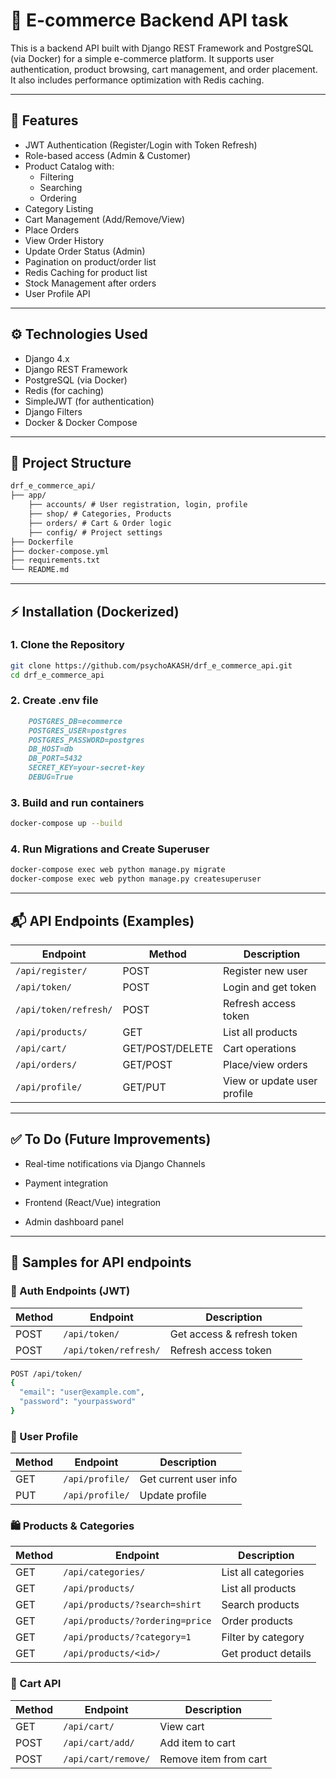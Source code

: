 # 🛒 E-commerce Backend API task

This is a backend API built with Django REST Framework and PostgreSQL (via Docker) for a simple e-commerce platform. It supports user authentication, product browsing, cart management, and order placement. It also includes performance optimization with Redis caching.

---

## 🚀 Features

- JWT Authentication (Register/Login with Token Refresh)
- Role-based access (Admin & Customer)
- Product Catalog with:
  - Filtering
  - Searching
  - Ordering
- Category Listing
- Cart Management (Add/Remove/View)
- Place Orders
- View Order History
- Update Order Status (Admin)
- Pagination on product/order list
- Redis Caching for product list
- Stock Management after orders
- User Profile API

---

## ⚙️ Technologies Used

- Django 4.x
- Django REST Framework
- PostgreSQL (via Docker)
- Redis (for caching)
- SimpleJWT (for authentication)
- Django Filters
- Docker & Docker Compose

---

## 🧩 Project Structure
```markdown
drf_e_commerce_api/
├── app/
    ├── accounts/ # User registration, login, profile
    ├── shop/ # Categories, Products
    ├── orders/ # Cart & Order logic
    ├── config/ # Project settings
├── Dockerfile
├── docker-compose.yml
├── requirements.txt
└── README.md
```

---

## ⚡ Installation (Dockerized)

### 1. Clone the Repository

```bash
git clone https://github.com/psychoAKASH/drf_e_commerce_api.git
cd drf_e_commerce_api
```

### 2. Create .env file
```markdown
    POSTGRES_DB=ecommerce
    POSTGRES_USER=postgres
    POSTGRES_PASSWORD=postgres
    DB_HOST=db
    DB_PORT=5432
    SECRET_KEY=your-secret-key
    DEBUG=True
```
### 3. Build and run containers
```bash
docker-compose up --build
```

### 4. Run Migrations and Create Superuser
```bash
docker-compose exec web python manage.py migrate
docker-compose exec web python manage.py createsuperuser
```
---

## 📬 API Endpoints (Examples)

| Endpoint              | Method          | Description                 |
| --------------------- | --------------- | --------------------------- |
| `/api/register/`      | POST            | Register new user           |
| `/api/token/`         | POST            | Login and get token         |
| `/api/token/refresh/` | POST            | Refresh access token        |
| `/api/products/`      | GET             | List all products           |
| `/api/cart/`          | GET/POST/DELETE | Cart operations             |
| `/api/orders/`        | GET/POST        | Place/view orders           |
| `/api/profile/`       | GET/PUT         | View or update user profile |

---

## ✅ To Do (Future Improvements)
- Real-time notifications via Django Channels

- Payment integration

- Frontend (React/Vue) integration

- Admin dashboard panel

---

## 📌 Samples for API endpoints

### 🔐 Auth Endpoints (JWT)
| Method | Endpoint              | Description                |
| ------ | --------------------- | -------------------------- |
| POST   | `/api/token/`         | Get access & refresh token |
| POST   | `/api/token/refresh/` | Refresh access token       |

```bash
POST /api/token/
{
  "email": "user@example.com",
  "password": "yourpassword"
}
```

### 👤 User Profile
| Method | Endpoint        | Description           |
| ------ | --------------- | --------------------- |
| GET    | `/api/profile/` | Get current user info |
| PUT    | `/api/profile/` | Update profile        |

### 🛍️ Products & Categories
| Method | Endpoint                        | Description         |
| ------ | ------------------------------- | ------------------- |
| GET    | `/api/categories/`              | List all categories |
| GET    | `/api/products/`                | List all products   |
| GET    | `/api/products/?search=shirt`   | Search products     |
| GET    | `/api/products/?ordering=price` | Order products      |
| GET    | `/api/products/?category=1`     | Filter by category  |
| GET    | `/api/products/<id>/`           | Get product details |

### 🛒 Cart API
| Method | Endpoint            | Description           |
| ------ | ------------------- | --------------------- |
| GET    | `/api/cart/`        | View cart             |
| POST   | `/api/cart/add/`    | Add item to cart      |
| POST   | `/api/cart/remove/` | Remove item from cart |

